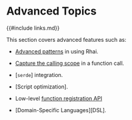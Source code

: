 Advanced Topics
===============

{{#include links.md}}

This section covers advanced features such as:

* [Advanced patterns]({{rootUrl}}/patterns/index.md) in using Rhai.

* [Capture the calling scope]({{rootUrl}}/language/fn-capture.md) in a function call.

* [`serde`] integration.

* [Script optimization].

* Low-level [function registration API]({{rootUrl}}/rust/register-raw.md)

* [Domain-Specific Languages][DSL].
